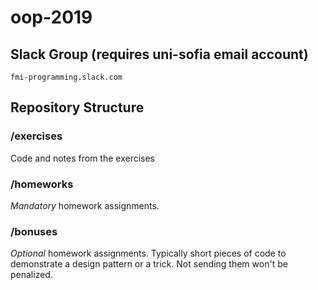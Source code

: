 # oop-2019

## Slack Group (requires uni-sofia email account)

```
fmi-programming.slack.com
```

## Repository Structure

### /exercises

Code and notes from the exercises

### /homeworks

*Mandatory* homework assignments.

### /bonuses

*Optional* homework assignments. Typically short pieces of code to demonstrate a design pattern or a trick. Not sending them won't be penalized.
